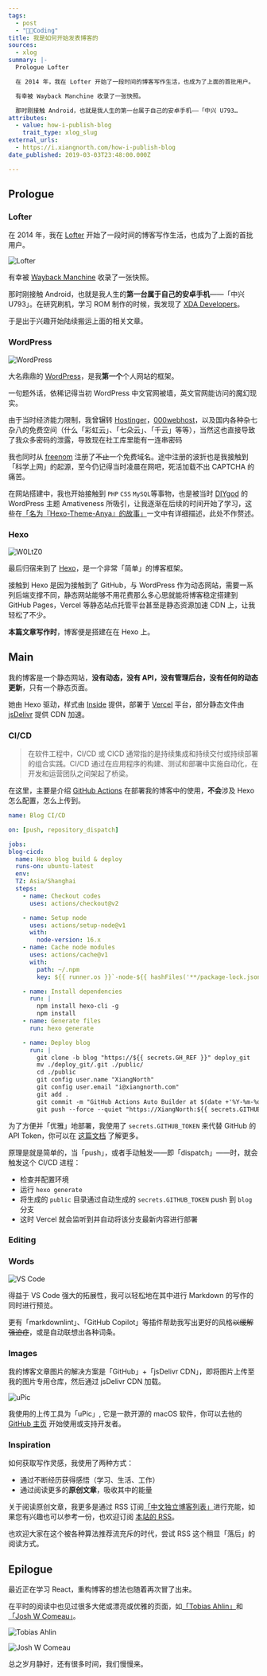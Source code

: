 ```yaml
---
tags:
  - post
  - "🧑‍💻Coding"
title: 我是如何开始发表博客的
sources:
  - xlog
summary: |-
  Prologue Lofter

  在 2014 年，我在 Lofter 开始了一段时间的博客写作生活，也成为了上面的首批用户。

  有幸被 Wayback Manchine 收录了一张快照。

  那时刚接触 Android，也就是我人生的第一台属于自己的安卓手机——「中兴 U793…
attributes:
  - value: how-i-publish-blog
    trait_type: xlog_slug
external_urls:
  - https://i.xiangnorth.com/how-i-publish-blog
date_published: 2019-03-03T23:48:00.000Z

---
```


## Prologue

### Lofter

在 2014 年，我在 [Lofter](https://lofter.com/) 开始了一段时间的博客写作生活，也成为了上面的首批用户。

![Lofter](../../assets/how-i-publish-blog/lofter.png)

有幸被 [Wayback Manchine](https://web.archive.org/web/20190315110511/http://yishuabear.lofter.com/) 收录了一张快照。

那时刚接触 Android，也就是我人生的**第一台属于自己的安卓手机**——「中兴 U793」。在研究刷机，学习 ROM 制作的时候，我发现了 [XDA Developers](https://xda-developers.com/)。

于是出于兴趣开始陆续搬运上面的相关文章。

### WordPress

![WordPress](../../assets/how-i-publish-blog/wordpress.png)

大名鼎鼎的 [WordPress](https://wordpress.com/)，是我**第一个**个人网站的框架。

一句题外话，依稀记得当初 WordPress 中文官网被墙，英文官网能访问的魔幻现实。

由于当时经济能力限制，我曾辗转 [Hostinger](https://www.hostinger.com/)，[000webhost](https://www.000webhost.com/)，以及国内各种杂七杂八的免费空间（什么「彩虹云」、「七朵云」、「千云」等等），当然这也直接导致了我众多密码的泄露，导致现在社工库里能有一连串密码

我也同时从 [freenom](https://freenom.com/) 注册了~~不止~~一个免费域名。途中注册的波折也是我接触到「科学上网」的起源，至今仍记得当时凌晨在网吧，死活加载不出 CAPTCHA 的痛苦。

在网站搭建中，我也开始接触到 `PHP` `CSS` `MySQL`等事物，也是被当时 [DIYgod](https://github.com/DIYgod) 的 WordPress 主题 Amativeness 所吸引，让我逐渐在后续的时间开始了学习，这些在[「名为『Hexo-Theme-Anya』的故事」](/the-story-of-anya)一文中有详细描述，此处不作赘述。

### Hexo

![W0LtZ0](../../assets/how-i-publish-blog/w0ltz0.png)

最后归宿来到了 [Hexo](https://hexo.io/)，是一个非常「简单」的博客框架。

接触到 Hexo 是因为接触到了 GitHub，与 WordPress 作为动态网站，需要一系列后端支撑不同，静态网站能够不用花费那么多心思就能将博客稳定搭建到 GitHub Pages，Vercel 等静态站点托管平台甚至是静态资源加速 CDN 上，让我轻松了不少。

**本篇文章写作时**，博客便是搭建在在 Hexo 上。

## Main

我的博客是一个静态网站，**没有动态，没有 API，没有管理后台，没有任何的动态更新**，只有一个静态页面。

她由 Hexo 驱动，样式由 [Inside](https://github.com/ikeq/hexo-theme-inside) 提供，部署于 [Vercel](https://vercel.com/) 平台，部分静态文件由 [jsDelivr](https://www.jsdelivr.com/) 提供 CDN 加速。

### CI/CD

> 在软件工程中，CI/CD 或 CICD 通常指的是持续集成和持续交付或持续部署的组合实践。CI/CD 通过在应用程序的构建、测试和部署中实施自动化，在开发和运营团队之间架起了桥梁。
> 

在这里，主要是介绍 [GitHub Actions](https://github.com/features/actions) 在部署我的博客中的使用，**不会**涉及 Hexo 怎么配置，怎么上传到。

```yaml
name: Blog CI/CD

on: [push, repository_dispatch]

jobs:
blog-cicd:
  name: Hexo blog build & deploy
  runs-on: ubuntu-latest
  env:
  TZ: Asia/Shanghai
  steps:
    - name: Checkout codes
      uses: actions/checkout@v2

    - name: Setup node
      uses: actions/setup-node@v1
      with:
        node-version: 16.x
    - name: Cache node modules
      uses: actions/cache@v1
      with:
        path: ~/.npm
        key: ${{ runner.os }}`-node-${{ hashFiles('**/package-lock.json') }}

    - name: Install dependencies
      run: |
        npm install hexo-cli -g
        npm install
    - name: Generate files
      run: hexo generate

    - name: Deploy blog
      run: |
        git clone -b blog "https://${{ secrets.GH_REF }}" deploy_git
        mv ./deploy_git/.git ./public/
        cd ./public
        git config user.name "XiangNorth"
        git config user.email "i@xiangnorth.com"
        git add .
        git commit -m "GitHub Actions Auto Builder at $(date +'%Y-%m-%d %H:%M:%S')"
        git push --force --quiet "https://XiangNorth:${{ secrets.GITHUB_TOKEN }}@${{ secrets.GH_REF }}" blog:blog
```

为了方便并「优雅」地部署，我使用了 `secrets.GITHUB_TOKEN` 来代替 GitHub 的 API Token，你可以在 [这篇文档](https://docs.github.com/en/actions/security-guides/automatic-token-authentication) 了解更多。

原理是就是简单的，当「push」，或者手动触发——即「dispatch」——时，就会触发这个 CI/CD 进程：

- 检查并配置环境
- 运行 `hexo generate`
- 将生成的 `public` 目录通过自动生成的 `secrets.GITHUB_TOKEN` push 到 `blog` 分支
- 这时 Vercel 就会监听到并自动将该分支最新内容进行部署

### Editing

### Words

![VS Code](../../assets/how-i-publish-blog/vs_code.png)

得益于 VS Code 强大的拓展性，我可以轻松地在其中进行 Markdown 的写作的同时进行预览。

更有「markdownlint」、「GitHub Copilot」等插件帮助我写出更好的风格~~以缓解强迫症~~，或是自动联想出各种词条。

### Images

我的博客文章图片的解决方案是「GitHub」+「jsDelivr CDN」，即将图片上传至我的图片专用仓库，然后通过 jsDelivr CDN 加载。

![uPic](../../assets/how-i-publish-blog/upic.png)

我使用的上传工具为「uPic」, 它是一款开源的 macOS 软件，你可以去他的 [GitHub 主页](https://github.com/gee1k/uPic) 开始使用或支持开发者。

### Inspiration

如何获取写作灵感，我使用了两种方式：

- 通过不断经历获得感悟（学习、生活、工作）
- 通过阅读更多的**原创文章**，吸收其中的能量

关于阅读原创文章，我更多是通过 RSS 订阅[「中文独立博客列表」](https://github.com/timqian/chinese-independent-blogs)进行充能，如果您有兴趣也可以参考一份，也欢迎订阅 [本站的 RSS](https://xiangnorth.com/atom.xml)。

也欢迎大家在这个被各种算法推荐流充斥的时代，尝试 RSS 这个稍显「落后」的阅读方式。

## Epilogue

最近正在学习 React，重构博客的想法也随着再次冒了出来。

在平时的阅读中也见过很多大佬或漂亮或优雅的页面，如[「Tobias Ahlin」](https://tobiasahlin.com/blog/)和[「Josh W Comeau」](https://www.joshwcomeau.com/)。

![Tobias Ahlin](../../assets/how-i-publish-blog/tobias_ahlin.png)

![Josh W Comeau](../../assets/how-i-publish-blog/josh_w_comeau.png)

总之岁月静好，还有很多时间，我们慢慢来。

